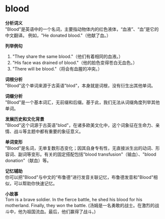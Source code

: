 # blood

**分析词义**  
"Blood"是英语中的一个名词，主要指动物体内的红色液体，“血液”、“血”是它的中文翻译。 例如，"He donated blood."（他献了血。）

  

**列举例句**

  

1.  "They share the same blood."（他们有着相同的血液。）
2.  "His face was drained of blood."（他的脸色变得苍白无血色。）
3.  "There will be blood."（将会有血腥的冲突。）

  

**词根分析**  
"Blood"这个单词来源于古英语"blod"，本身就是词根，没有衍生出其他单词。

  

**词缀分析**  
"Blood"是一个基本词汇，无前缀和后缀。基于此，我们无法从词缀角度列举其他单词。

  

**发展历史和文化背景**  
"Blood"这个词源于古英语"blod"，在诸多欧美文化中，这个词象征在生命力、亲情、战斗等主题中都有重要的象征意义。

  

**单词变形**  
"Blood"是名词，无单复数形态变化；因其自身专有性，无直接派生出的动词、形容词、副词等变形。有关的固定搭配包括"blood transfusion"（输血）、"blood donation"（献血）等。

  

**记忆辅助**  
你可以把"Blood"与中文的“布鲁德”进行发音关联记忆，布鲁德发音和"Blood"相似，可以帮助你快速记忆。

  

**小故事**  
Tom is a brave soldier. In the fierce battle, he shed his blood for his motherland. Finally, they won the battle. (汤姆是一名勇敢的战士。在激烈的战斗中，他为祖国流血。最后，他们赢得了战斗。)

